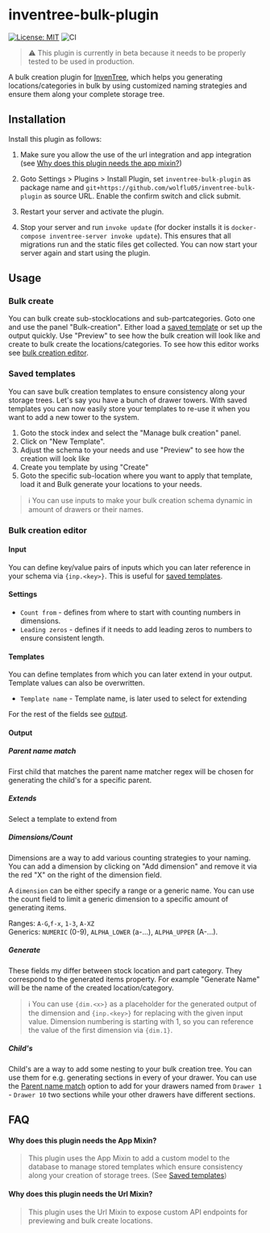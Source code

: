 # inventree-bulk-plugin

[![License: MIT](https://img.shields.io/badge/License-MIT-yellow.svg)](https://opensource.org/licenses/MIT)
![CI](https://github.com/wolflu05/inventree-bulk-plugin/actions/workflows/ci.yml/badge.svg)

> :warning: This plugin is currently in beta because it needs to be properly tested to be used in production.

A bulk creation plugin for [InvenTree](https://inventree.org), which helps you generating locations/categories in bulk by using customized naming strategies and ensure them along your complete storage tree.

## Installation

Install this plugin as follows:

1. Make sure you allow the use of the url integration and app integration (see [Why does this plugin needs the app mixin?](#why-does-this-plugin-needs-the-app-mixin))

2. Goto Settings > Plugins > Install Plugin, set `inventree-bulk-plugin` as package name and `git+https://github.com/wolflu05/inventree-bulk-plugin` as source URL. Enable the confirm switch and click submit.

3. Restart your server and activate the plugin.

4. Stop your server and run `invoke update` (for docker installs it is `docker-compose inventree-server invoke update`). This ensures that all migrations run and the static files get collected. You can now start your server again and start using the plugin.

## Usage

### Bulk create

You can bulk create sub-stocklocations and sub-partcategories. Goto one and use the panel "Bulk-creation". Either load a [saved template](#saved-templates) or set up the output quickly. Use "Preview" to see how the bulk creation will look like and create to bulk create the locations/categories. To see how this editor works see [bulk creation editor](#bulk-creation-editor).

### Saved templates

You can save bulk creation templates to ensure consistency along your storage trees. Let's say you have a bunch of drawer towers. With saved templates you can now easily store your templates to re-use it when you want to add a new tower to the system.

1. Goto the stock index and select the "Manage bulk creation" panel.
2. Click on "New Template".
3. Adjust the schema to your needs and use "Preview" to see how the creation will look like
4. Create you template by using "Create"
5. Goto the specific sub-location where you want to apply that template, load it and Bulk generate your locations to your needs.

> :information_source: You can use inputs to make your bulk creation schema dynamic in amount of drawers or their names.

### Bulk creation editor

#### Input

You can define key/value pairs of inputs which you can later reference in your schema via `{inp.<key>}`. This is useful for [saved templates](#saved-templates).

#### Settings

- `Count from` - defines from where to start with counting numbers in dimensions.
- `Leading zeros` - defines if it needs to add leading zeros to numbers to ensure consistent length.

#### Templates

You can define templates from which you can later extend in your output. Template values can also be overwritten.

- `Template name` - Template name, is later used to select for extending

For the rest of the fields see [output](#output).

#### Output

##### Parent name match
First child that matches the parent name matcher regex will be chosen for generating the child's for a specific parent.

##### Extends
Select a template to extend from

##### Dimensions/Count
Dimensions are a way to add various counting strategies to your naming. You can add a dimension by clicking on "Add dimension" and remove it via the red "X" on the right of the dimension field.

A `dimension` can be either specify a range or a generic name. You can use the count field to limit a generic dimension to a specific amount of generating items.

Ranges: `A-G`,`f-x`, `1-3`, `A-XZ` <br/>
Generics: `NUMERIC` (0-9), `ALPHA_LOWER` (a-...), `ALPHA_UPPER` (A-...). 

##### Generate

These fields my differ between stock location and part category. They correspond to the generated items property. For example "Generate Name" will be the name of the created location/category. 

> :information_source: You can use `{dim.<x>}` as a placeholder for the generated output of the dimension and `{inp.<key>}` for replacing with the given input value. Dimension numbering is starting with 1, so you can reference the value of the first dimension via `{dim.1}`.

##### Child's

Child's are a way to add some nesting to your bulk creation tree. You can use them for e.g. generating sections in every of your drawer. You can use the [Parent name match](#parent-name-match) option to add for your drawers named from `Drawer 1` - `Drawer 10` two sections while your other drawers have different sections. 

## FAQ

#### Why does this plugin needs the App Mixin?

> This plugin uses the App Mixin to add a custom model to the database to manage stored templates which ensure consistency along your creation of storage trees. (See [Saved templates](#saved-templates))

#### Why does this plugin needs the Url Mixin?

> This plugin uses the Url Mixin to expose custom API endpoints for previewing and bulk create locations.
